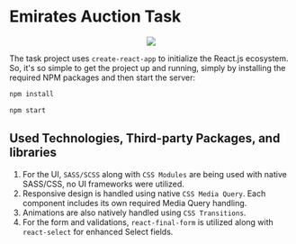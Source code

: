 # Emirates Auction Task



<p align="center"> 
<img src="https://i.imgur.com/oFcOZq1.png">
</p>


The task project uses ```create-react-app``` to initialize the React.js ecosystem. So, it's so simple to get the project up and running, simply by installing the required NPM packages and then start the server:

```javascript
npm install
```

```javascript
npm start
```

## Used Technologies, Third-party Packages, and libraries
1. For the UI, `SASS/SCSS` along with `CSS Modules` are being used with native SASS/CSS, no UI frameworks were utilized.
2. Responsive design is handled using native `CSS Media Query`. Each component includes its own required Media Query handling.
3. Animations are also natively handled using `CSS Transitions`.
4. For the form and validations, `react-final-form` is utilized along with `react-select` for enhanced Select fields.
